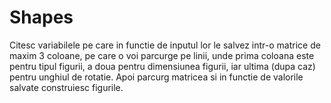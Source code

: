 # Shapes
Citesc variabilele pe care in functie de inputul lor le salvez intr-o
matrice de maxim 3 coloane, pe care o voi parcurge pe linii, unde prima
coloana este pentru tipul figurii, a doua pentru dimensiunea figurii,
iar ultima (dupa caz) pentru unghiul de rotatie. Apoi parcurg matricea
si in functie de valorile salvate construiesc figurile.
